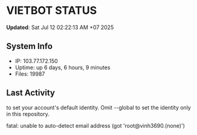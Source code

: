 # VIETBOT STATUS
**Updated**: Sat Jul 12 02:22:13 AM +07 2025

## System Info
- IP: 103.77.172.150
- Uptime: up 6 days, 6 hours, 9 minutes
- Files: 19987

## Last Activity

to set your account's default identity.
Omit --global to set the identity only in this repository.

fatal: unable to auto-detect email address (got 'root@vinh3690.(none)')
